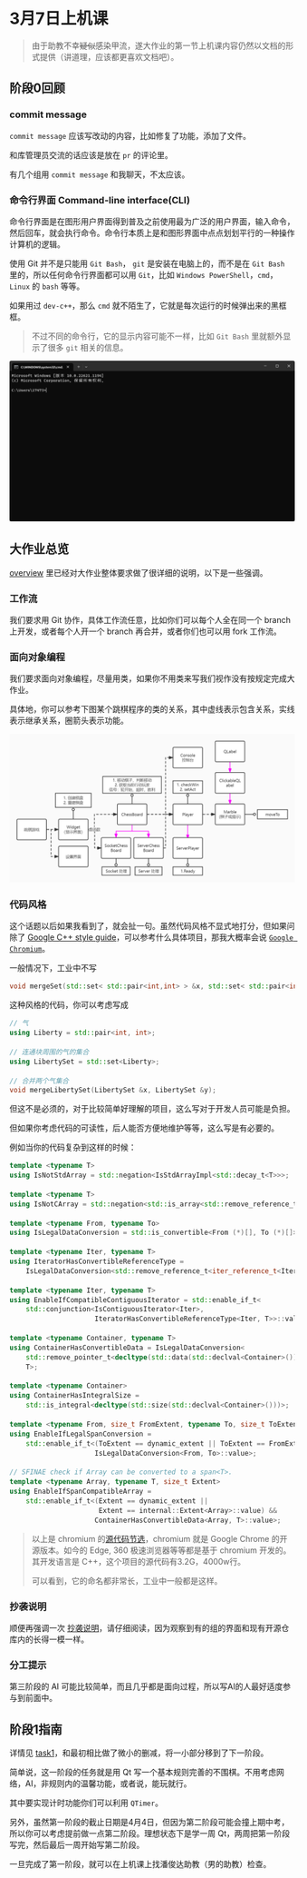 # 3月7日上机课

> 由于助教不幸~~疑似~~感染甲流，遂大作业的第一节上机课内容仍然以文档的形式提供（讲道理，应该都更喜欢文档吧）。

## 阶段0回顾

### commit message

`commit message` 应该写改动的内容，比如修复了功能，添加了文件。

和库管理员交流的话应该是放在 `pr` 的评论里。

有几个组用 `commit message` 和我聊天，不太应该。

### 命令行界面 Command-line interface(CLI)

命令行界面是在图形用户界面得到普及之前使用最为广泛的用户界面，输入命令，然后回车，就会执行命令。命令行本质上是和图形界面中点点划划平行的一种操作计算机的逻辑。

使用 Git 并不是只能用 `Git Bash`，
`git` 是安装在电脑上的，而不是在 `Git Bash` 里的，所以任何命令行界面都可以用 `Git`，比如 `Windows PowerShell`，`cmd`，`Linux` 的 `bash` 等等。

如果用过 `dev-c++`，那么 `cmd` 就不陌生了，它就是每次运行的时候弹出来的黑框框。

> 不过不同的命令行，它的显示内容可能不一样，比如 `Git Bash` 里就额外显示了很多 `git` 相关的信息。

![](imgs/Bash_screenshot.png)

## 大作业总览

[overview](../../task/1.1-overview.md) 里已经对大作业整体要求做了很详细的说明，以下是一些强调。

### 工作流

我们要求用 Git 协作，具体工作流任意，比如你们可以每个人全在同一个 branch 上开发，或者每个人开一个 branch 再合并，或者你们也可以用 fork 工作流。

### 面向对象编程

我们要求面向对象编程，尽量用类，如果你不用类来写我们视作没有按规定完成大作业。

具体地，你可以参考下图某个跳棋程序的类的关系，其中虚线表示包含关系，实线表示继承关系，圈箭头表示功能。

![](imgs/class.jpg)

### 代码风格

这个话题以后如果我看到了，就会扯一句。虽然代码风格不显式地打分，但如果问除了 [Google C++ style guide](https://google.github.io/styleguide/cppguide.html)，可以参考什么具体项目，那我大概率会说 [`Google Chromium`](https://source.chromium.org/chromium/chromium/src)。

一般情况下，工业中不写

```cpp
void mergeSet(std::set< std::pair<int,int> > &x, std::set< std::pair<int,int> > &y);
```

这种风格的代码，你可以考虑写成

```cpp
// 气
using Liberty = std::pair<int, int>;

// 连通块周围的气的集合
using LibertySet = std::set<Liberty>;

// 合并两个气集合
void mergeLibertySet(LibertySet &x, LibertySet &y);
```

但这不是必须的，对于比较简单好理解的项目，这么写对于开发人员可能是负担。

但如果你考虑代码的可读性，后人能否方便地维护等等，这么写是有必要的。

例如当你的代码复杂到这样的时候：

```cpp
template <typename T>
using IsNotStdArray = std::negation<IsStdArrayImpl<std::decay_t<T>>>;

template <typename T>
using IsNotCArray = std::negation<std::is_array<std::remove_reference_t<T>>>;

template <typename From, typename To>
using IsLegalDataConversion = std::is_convertible<From (*)[], To (*)[]>;

template <typename Iter, typename T>
using IteratorHasConvertibleReferenceType =
    IsLegalDataConversion<std::remove_reference_t<iter_reference_t<Iter>>, T>;

template <typename Iter, typename T>
using EnableIfCompatibleContiguousIterator = std::enable_if_t<
    std::conjunction<IsContiguousIterator<Iter>,
                     IteratorHasConvertibleReferenceType<Iter, T>>::value>;

template <typename Container, typename T>
using ContainerHasConvertibleData = IsLegalDataConversion<
    std::remove_pointer_t<decltype(std::data(std::declval<Container>()))>,
    T>;

template <typename Container>
using ContainerHasIntegralSize =
    std::is_integral<decltype(std::size(std::declval<Container>()))>;

template <typename From, size_t FromExtent, typename To, size_t ToExtent>
using EnableIfLegalSpanConversion =
    std::enable_if_t<(ToExtent == dynamic_extent || ToExtent == FromExtent) &&
                     IsLegalDataConversion<From, To>::value>;

// SFINAE check if Array can be converted to a span<T>.
template <typename Array, typename T, size_t Extent>
using EnableIfSpanCompatibleArray =
    std::enable_if_t<(Extent == dynamic_extent ||
                      Extent == internal::Extent<Array>::value) &&
                     ContainerHasConvertibleData<Array, T>::value>;
```

> 以上是 chromium 的[源代码节选](https://source.chromium.org/chromium/chromium/src/+/main:base/containers/span.h)，chromium 就是 Google Chrome 的开源版本。如今的 Edge, 360 极速浏览器等等都是基于 chromium 开发的。其开发语言是 C++，这个项目的源代码有3.2G，4000w行。
>
> 可以看到，它的命名都非常长，工业中一般都是这样。

### 抄袭说明

顺便再强调一次 [抄袭说明](../../task/1.1-overview.md#抄袭说明)，请仔细阅读，因为观察到有的组的界面和现有开源仓库内的长得一模一样。

### 分工提示

第三阶段的 AI 可能比较简单，而且几乎都是面向过程，所以写AI的人最好适度参与到前面中。

## 阶段1指南

详情见 [task1](../../task/2.2-stage1.md)，和最初相比做了微小的删减，将一小部分移到了下一阶段。

简单说，这一阶段的任务就是用 Qt 写一个基本规则完善的不围棋。不用考虑网络，AI，非规则内的温馨功能，或者说，能玩就行。

其中要实现计时功能你们可以利用 `QTimer`。

另外，虽然第一阶段的截止日期是4月4日，但因为第二阶段可能会撞上期中考，所以你可以考虑提前做一点第二阶段。理想状态下是学一周 Qt，两周把第一阶段写完，然后最后一周开始写第二阶段。

一旦完成了第一阶段，就可以在上机课上找潘俊达助教（男的助教）检查。

